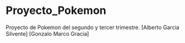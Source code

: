 # Proyecto_Pokemon
Proyecto de Pokemon del segundo y tercer trimestre.
[Alberto Garcia Silvente]
[Gonzalo Marco Gracia]
